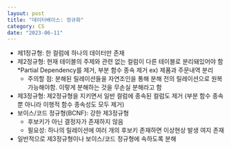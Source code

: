 ```yaml
---
layout: post
title: "데이터베이스: 정규화"
category: CS
date: "2023-06-11"
---
```


- 제1정규형: 한 컬럼에 하나의 데이터만 존재
- 제2정규형: 현재 테이블의 주제와 관련 없는 컬럼이 다른 테이블로 분리돼있어야 함 *Partial Dependency를 제거, 부분 함수 종속 제거 ex) 제품과 주문내역 분리
    - 주의할 점: 분해된 릴레이션들을 자연조인을 통해 분해 전의 릴레이션으로 원복 가능해야함. 이렇게 분해하는 것을 무손실 분해라고 함
- 제3정규형: 제2정규형을 지키면서 일반 컬럼에 종속된 컬럼도 제거 (부분 함수 종속 뿐 아니라 이행적 함수 종속성도 모두 제거)
- 보이스/코드 정규형(BCNF): 강한 제3정규형
    - 후보키가 아닌 결정자가 존재하지 않음
    - 필요성: 하나의 릴레이션에 여러 개의 후보키 존재하면 이상현상 발생 여지 존재
- 일반적으로 제3정규형이나 보이스/코드 정규형에 속하도록 분해